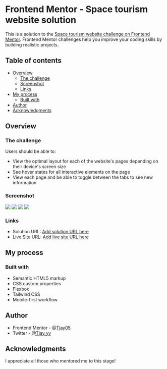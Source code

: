 # Frontend Mentor - Space tourism website solution

This is a solution to the [Space tourism website challenge on Frontend Mentor](https://www.frontendmentor.io/challenges/space-tourism-multipage-website-gRWj1URZ3). Frontend Mentor challenges help you improve your coding skills by building realistic projects. 

## Table of contents

- [Overview](#overview)
  - [The challenge](#the-challenge)
  - [Screenshot](#screenshot)
  - [Links](#links)
- [My process](#my-process)
  - [Built with](#built-with)
- [Author](#author)
- [Acknowledgments](#acknowledgments)


## Overview

### The challenge

Users should be able to:

- View the optimal layout for each of the website's pages depending on their device's screen size
- See hover states for all interactive elements on the page
- View each page and be able to toggle between the tabs to see new information

### Screenshot

![](src/assets/screenshots/mobile-view.png)
![](src/assets/screenshots/mobile-nav-view.png)
![](src/assets/screenshots/tab-view.png)
![](src/assets/screenshots/desktop-view.png)

### Links

- Solution URL: [Add solution URL here](https://your-solution-url.com)
- Live Site URL: [Add live site URL here](https://your-live-site-url.com)

## My process

### Built with

- Semantic HTML5 markup
- CSS custom properties
- Flexbox
- Tailwind CSS
- Mobile-first workflow

## Author

<!-- - Website - [Add your name here](https://www.your-site.com) -->
- Frontend Mentor - [@Tjay05](https://www.frontendmentor.io/profile/tjay05)
- Twitter - [@Tjay_yy](https://www.twitter.com/tjay_yy)


## Acknowledgments

I appreciate all those who mentored me to this stage!

